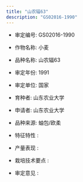 ```yaml
---
title: "山农辐63"
description: "GS02016-1990"
---
```

* 审定编号:  GS02016-1990

*  作物名称:  小麦

*  品种名称:  山农辐63

*  审定年份:  1991

*  审定单位:  国家

* 育种者:  山东农业大学

*  申请者:  山东农业大学

*  品种来源:  蚰包/欧柔

*  特征特性 : 

 
*  产量表现 : 


*  栽培技术要点 : 


*  审定意见 : 

